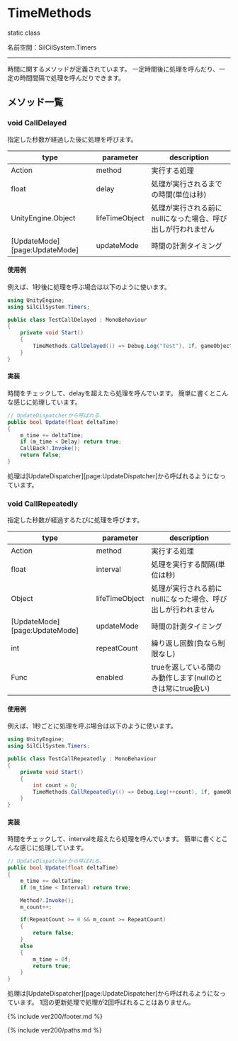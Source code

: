 # TimeMethods

static class

名前空間：SilCilSystem.Timers

---

時間に関するメソッドが定義されています。
一定時間後に処理を呼んだり、一定の時間間隔で処理を呼んだりできます。

## メソッド一覧

### void CallDelayed

指定した秒数が経過した後に処理を呼びます。

|type|parameter|description|
|-|-|-|
|Action|method|実行する処理|
|float|delay|処理が実行されるまでの時間(単位は秒)|
|UnityEngine.Object|lifeTimeObject|処理が実行される前にnullになった場合、呼び出しが行われません|
|[UpdateMode][page:UpdateMode]|updateMode|時間の計測タイミング|

#### 使用例

例えば、1秒後に処理を呼ぶ場合は以下のように使います。

```cs
using UnityEngine;
using SilCilSystem.Timers;

public class TestCallDelayed : MonoBehaviour
{
    private void Start()
    {
        TimeMethods.CallDelayed(() => Debug.Log("Test"), 1f, gameObject);
    }
}
```

#### 実装

時間をチェックして、delayを超えたら処理を呼んでいます。
簡単に書くとこんな感じに処理しています。

```cs
// UpdateDispatcherから呼ばれる.
public bool Update(float deltaTime)
{
    m_time += deltaTime;
    if (m_time < Delay) return true;
    CallBack?.Invoke();
    return false;
}
```

処理は[UpdateDispatcher][page:UpdateDispatcher]から呼ばれるようになっています。

### void CallRepeatedly

指定した秒数が経過するたびに処理を呼びます。

|type|parameter|description|
|-|-|-|
|Action|method|実行する処理|
|float|interval|処理を実行する間隔(単位は秒)|
|Object|lifeTimeObject|処理が実行される前にnullになった場合、呼び出しが行われません|
|[UpdateMode][page:UpdateMode]|updateMode|時間の計測タイミング|
|int|repeatCount|繰り返し回数(負なら制限なし)|
|Func<bool>|enabled|trueを返している間のみ動作します(nullのときは常にtrue扱い)|

#### 使用例

例えば、1秒ごとに処理を呼ぶ場合は以下のように使います。

```cs
using UnityEngine;
using SilCilSystem.Timers;

public class TestCallRepeatedly : MonoBehaviour
{
    private void Start()
    {
        int count = 0;
        TimeMethods.CallRepeatedly(() => Debug.Log(++count), 1f, gameObject);
    }
}
```

#### 実装

時間をチェックして、intervalを超えたら処理を呼んでいます。
簡単に書くとこんな感じに処理しています。

```cs
// UpdateDispatcherから呼ばれる.
public bool Update(float deltaTime)
{
    m_time += deltaTime;
    if (m_time < Interval) return true;

    Method?.Invoke();
    m_count++;

    if(RepeatCount >= 0 && m_count >= RepeatCount)
    {
        return false;
    }
    else
    {
        m_time = 0f;
        return true;
    }
}
```

処理は[UpdateDispatcher][page:UpdateDispatcher]から呼ばれるようになっています。
1回の更新処理で処理が2回呼ばれることはありません。

<!--- footer --->

{% include ver200/footer.md %}

<!--- 参照 --->

{% include ver200/paths.md %}

